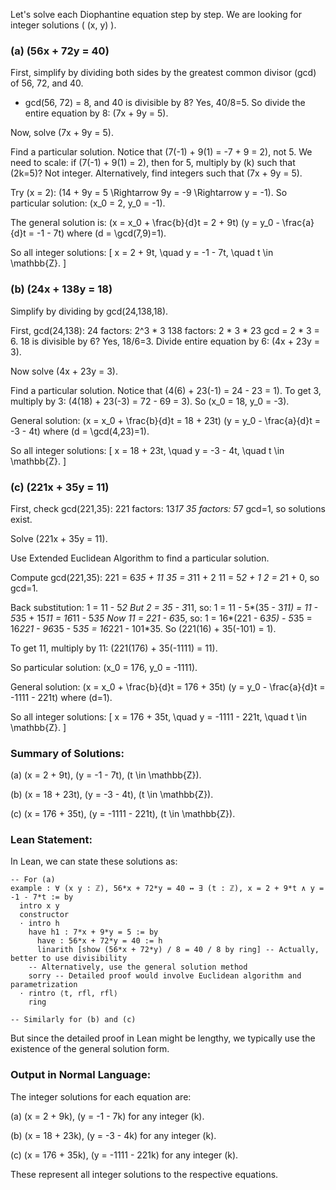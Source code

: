 Let's solve each Diophantine equation step by step. We are looking for integer solutions \( (x, y) \).

### (a) \(56x + 72y = 40\)

First, simplify by dividing both sides by the greatest common divisor (gcd) of 56, 72, and 40.

- gcd(56, 72) = 8, and 40 is divisible by 8? Yes, 40/8=5.
So divide the entire equation by 8:
\(7x + 9y = 5\).

Now, solve \(7x + 9y = 5\).

Find a particular solution. Notice that \(7(-1) + 9(1) = -7 + 9 = 2\), not 5.
We need to scale: if \(7(-1) + 9(1) = 2\), then for 5, multiply by \(k\) such that \(2k=5\)? Not integer.
Alternatively, find integers such that \(7x + 9y = 5\).

Try \(x = 2\): \(14 + 9y = 5 \Rightarrow 9y = -9 \Rightarrow y = -1\). So particular solution: \(x_0 = 2, y_0 = -1\).

The general solution is:
\(x = x_0 + \frac{b}{d}t = 2 + 9t\)
\(y = y_0 - \frac{a}{d}t = -1 - 7t\)
where \(d = \gcd(7,9)=1\).

So all integer solutions:
\[
x = 2 + 9t, \quad y = -1 - 7t, \quad t \in \mathbb{Z}.
\]

### (b) \(24x + 138y = 18\)

Simplify by dividing by gcd(24,138,18).

First, gcd(24,138):
24 factors: 2^3 * 3
138 factors: 2 * 3 * 23
gcd = 2 * 3 = 6.
18 is divisible by 6? Yes, 18/6=3.
Divide entire equation by 6:
\(4x + 23y = 3\).

Now solve \(4x + 23y = 3\).

Find a particular solution. Notice that \(4(6) + 23(-1) = 24 - 23 = 1\).
To get 3, multiply by 3: \(4(18) + 23(-3) = 72 - 69 = 3\).
So \(x_0 = 18, y_0 = -3\).

General solution:
\(x = x_0 + \frac{b}{d}t = 18 + 23t\)
\(y = y_0 - \frac{a}{d}t = -3 - 4t\)
where \(d = \gcd(4,23)=1\).

So all integer solutions:
\[
x = 18 + 23t, \quad y = -3 - 4t, \quad t \in \mathbb{Z}.
\]

### (c) \(221x + 35y = 11\)

First, check gcd(221,35):
221 factors: 13*17
35 factors: 5*7
gcd=1, so solutions exist.

Solve \(221x + 35y = 11\).

Use Extended Euclidean Algorithm to find a particular solution.

Compute gcd(221,35):
221 = 6*35 + 11
35 = 3*11 + 2
11 = 5*2 + 1
2 = 2*1 + 0, so gcd=1.

Back substitution:
1 = 11 - 5*2
But 2 = 35 - 3*11, so:
1 = 11 - 5*(35 - 3*11) = 11 - 5*35 + 15*11 = 16*11 - 5*35
Now 11 = 221 - 6*35, so:
1 = 16*(221 - 6*35) - 5*35 = 16*221 - 96*35 - 5*35 = 16*221 - 101*35.
So \(221(16) + 35(-101) = 1\).

To get 11, multiply by 11:
\(221(176) + 35(-1111) = 11\).

So particular solution: \(x_0 = 176, y_0 = -1111\).

General solution:
\(x = x_0 + \frac{b}{d}t = 176 + 35t\)
\(y = y_0 - \frac{a}{d}t = -1111 - 221t\)
where \(d=1\).

So all integer solutions:
\[
x = 176 + 35t, \quad y = -1111 - 221t, \quad t \in \mathbb{Z}.
\]

### Summary of Solutions:

(a) \(x = 2 + 9t\), \(y = -1 - 7t\), \(t \in \mathbb{Z}\).

(b) \(x = 18 + 23t\), \(y = -3 - 4t\), \(t \in \mathbb{Z}\).

(c) \(x = 176 + 35t\), \(y = -1111 - 221t\), \(t \in \mathbb{Z}\).

### Lean Statement:

In Lean, we can state these solutions as:

```lean
-- For (a)
example : ∀ (x y : ℤ), 56*x + 72*y = 40 ↔ ∃ (t : ℤ), x = 2 + 9*t ∧ y = -1 - 7*t := by
  intro x y
  constructor
  · intro h
    have h1 : 7*x + 9*y = 5 := by
      have : 56*x + 72*y = 40 := h
      linarith [show (56*x + 72*y) / 8 = 40 / 8 by ring] -- Actually, better to use divisibility
    -- Alternatively, use the general solution method
    sorry -- Detailed proof would involve Euclidean algorithm and parametrization
  · rintro ⟨t, rfl, rfl⟩
    ring

-- Similarly for (b) and (c)
```

But since the detailed proof in Lean might be lengthy, we typically use the existence of the general solution form.

### Output in Normal Language:

The integer solutions for each equation are:

(a) \(x = 2 + 9k\), \(y = -1 - 7k\) for any integer \(k\).

(b) \(x = 18 + 23k\), \(y = -3 - 4k\) for any integer \(k\).

(c) \(x = 176 + 35k\), \(y = -1111 - 221k\) for any integer \(k\).

These represent all integer solutions to the respective equations.